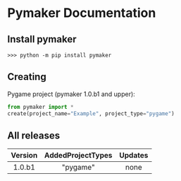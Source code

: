 # Pymaker Documentation
## Install pymaker
```
>>> python -m pip install pymaker
```

## Creating
Pygame project (pymaker 1.0.b1 and upper):
```python
from pymaker import *
create(project_name="Example", project_type="pygame")
```

## All releases
| Version | AddedProjectTypes | Updates |
|:-------:|:-----------------:|:-------:|
|1.0.b1   | "pygame"          | none    |
